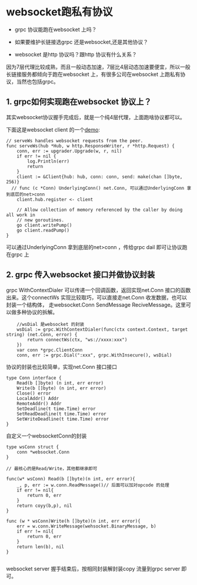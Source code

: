 # websocket跑私有协议
* grpc 协议能跑在websocket 上吗？

* 如果要维护长链接选grpc 还是websocket,还是其他协议？

* websocket 是http 协议吗？跟http 协议有什么关系？ 


因为7层代理比较成熟，而且一般动态加速，7层比4层动态加速要便宜，所以一般长链接服务都倾向于跑在websocket 上，有很多公司在websocket
上跑私有协议，当然也包括grpc。

## 1. grpc如何实现跑在websocket 协议上？
其实websocket协议握手完成后，就是一个纯4层代理，上面跑啥协议都可以。

下面这是websocket client 的一个[demo](https://github.com/gorilla/websocket/blob/master/examples/chat/client.go):
```
// serveWs handles websocket requests from the peer.
func serveWs(hub *Hub, w http.ResponseWriter, r *http.Request) {
	conn, err := upgrader.Upgrade(w, r, nil)
	if err != nil {
		log.Println(err)
		return
	}
	client := &Client{hub: hub, conn: conn, send: make(chan []byte, 256)}
  // func (c *Conn) UnderlyingConn() net.Conn, 可以通过UnderlyingConn 拿到底层的net>conn 
	client.hub.register <- client

	// Allow collection of memory referenced by the caller by doing all work in
	// new goroutines.
	go client.writePump()
	go client.readPump()
}
```
可以通过UnderlyingConn 拿到底层的net>conn ，传给grpc dail 即可让协议跑在grpc 上

## 2. grpc 传入websocket 接口并做协议封装
grpc WithContextDialer 可以传递一个回调函数，返回实现net.Conn 接口的函数出来。这个connectWs 实现比较取巧，可以直接走net.Conn 收发数据，也可以封装一个结构体，
走websocket.Conn SendMessage ReciveMessage。这里可以做多种协议的拆解。

```	
	//wsDial 是websocket 的封装
	wsDial := grpc.WithContextDialer(func(ctx context.Context, target string) (net.Conn, error) {
		return connectWs(ctx, "ws://xxxx:xxx")
	})
	var conn *grpc.ClientConn
	conn, err := grpc.Dial(":xxx", grpc.WithInsecure(), wsDial)
```
协议的封装也比较简单，实现net.Conn 接口接口
```
type Conn interface {
	Read(b []byte) (n int, err error)
	Write(b []byte) (n int, err error)
	Close() error
	LocalAddr() Addr
	RemoteAddr() Addr
	SetDeadline(t time.Time) error
	SetReadDeadline(t time.Time) error
	SetWriteDeadline(t time.Time) error
}
```

自定义一个websocketConn的封装
```
type wsConn struct {
	conn *websocket.Conn
}

// 最核心的是Read/Write，其他都继承即可

func(w* wsConn) Read(b []byte)(n int, err error){
	_, p, err := w.conn.ReadMessage()// 后面可以加对opcode 的处理
	if err != nil{
		return 0, err
	}
	return coyy(b,p), nil
}

func (w * wsConn)Write(h []byte)(n int, err error){
	err = w.conn.WriteMessage(wehsocket.BinaryMessage, b)
	if err != nil{
		return 0, err
	}
	return len(b), nil
}


```


websocket server 握手结束后，按相同封装解封装copy 流量到grpc server 即可。

